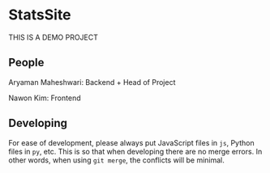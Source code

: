 # StatsSite
THIS IS A DEMO PROJECT
## People
Aryaman Maheshwari: Backend + Head of Project

Nawon Kim: Frontend

## Developing
For ease of development, please always put JavaScript files in `js`, Python files in `py`, etc. This is so that when developing there are no merge errors. In other words, when using `git merge`, the conflicts will be minimal. 
